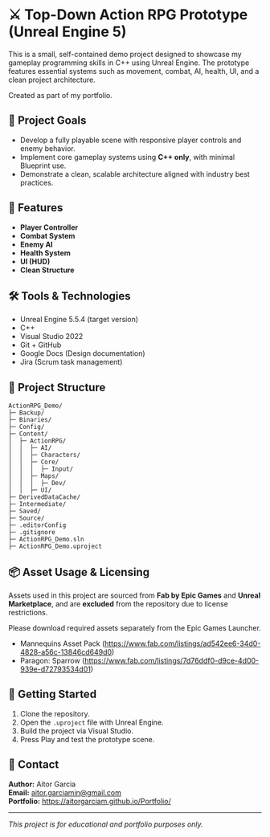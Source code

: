 # ⚔️ Top-Down Action RPG Prototype (Unreal Engine 5)

This is a small, self-contained demo project designed to showcase my gameplay programming skills in C++ using Unreal Engine. The prototype features essential systems such as movement, combat, AI, health, UI, and a clean project architecture.

Created as part of my portfolio.

## 🎯 Project Goals

- Develop a fully playable scene with responsive player controls and enemy behavior.
- Implement core gameplay systems using **C++ only**, with minimal Blueprint use.
- Demonstrate a clean, scalable architecture aligned with industry best practices.

## 🧩 Features

- **Player Controller**
- **Combat System**
- **Enemy AI**
- **Health System**
- **UI (HUD)**
- **Clean Structure**

## 🛠️ Tools & Technologies

- Unreal Engine 5.5.4 (target version)
- C++
- Visual Studio 2022
- Git + GitHub
- Google Docs (Design documentation)
- Jira (Scrum task management)

## 📁 Project Structure
```
ActionRPG_Demo/
├─ Backup/
├─ Binaries/
├─ Config/
├─ Content/
│  ├─ ActionRPG/
│  │  ├─ AI/
│  │  ├─ Characters/
│  │  ├─ Core/
│  │  │  ├─ Input/
│  │  ├─ Maps/
│  │  │  ├─ Dev/
│  │  ├─ UI/
├─ DerivedDataCache/
├─ Intermediate/
├─ Saved/
├─ Source/
├─ .editorConfig
├─ .gitignore
├─ ActionRPG_Demo.sln
├─ ActionRPG_Demo.uproject
```
## 📦 Asset Usage & Licensing

Assets used in this project are sourced from **Fab by Epic Games** and **Unreal Marketplace**, and are **excluded** from the repository due to license restrictions.

Please download required assets separately from the Epic Games Launcher.

- Mannequins Asset Pack (https://www.fab.com/listings/ad542ee6-34d0-4828-a56c-13846cd649d0)
- Paragon: Sparrow (https://www.fab.com/listings/7d76ddf0-d9ce-4d00-939e-d72793534d01)

## 🚀 Getting Started

1. Clone the repository.
2. Open the `.uproject` file with Unreal Engine.
3. Build the project via Visual Studio.
4. Press Play and test the prototype scene.

## 📇 Contact

**Author:** Aitor Garcia  
**Email:** aitor.garciamin@gmail.com  
**Portfolio:** https://aitorgarciam.github.io/Portfolio/

---

*This project is for educational and portfolio purposes only.*

